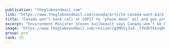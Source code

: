 ```yaml
---
publication: "theglobeandmail.com"
link: "https://www.theglobeandmail.com/canada/article-canada-wont-back-call-at-cop27-to-phase-down-oil-and-gas-production-2/"
title: "Canada won’t back call at COP27 to ‘phase down’ oil and gas production"
excerpt: "Environment Minister Steven Guilbeault says Canada won’t be backing call to phase out oil and gas production at COP27"
image: "https://www.theglobeandmail.com/resizer/gXMU1jJsd-_73Vdkfkkvq0vzbKM=/1200x800/filters:quality(80)/cloudfront-us-east-1.images.arcpublishing.com/tgam/OYHGSY2S2NIATHXCZJ4CZ5VW5U.jpg"
group: pro
rank: 15
---
```

